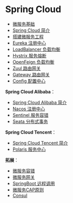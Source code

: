 # Spring Cloud

- [微服务基础](Basis/Basic/README.md)
- [Spring Cloud 简介](Basis/Intro/README.md)
- [搭建微服务工程](Basis/Construction/README.md)
- [Eureka 注册中心](SpringCloudNetflix/Eureka/README.md)
- [LoadBalancer 负载均衡](SpringCloud/LoadBalancer/README.md)
- [Hystrix 服务熔断](SpringCloudNetflix/Hystrix/README.md)
- [OpenFeign 负载均衡](SpringCloud/OpenFeign/README.md)
- [Zuul 路由网关](SpringCloudNetflix/Zuul/README.md)
- [Gateway 路由网关](SpringCloud/Gateway/README.md)
- [Config 配置中心](SpringCloud/Config/README.md)

**Spring Cloud Alibaba**：

- [Spring Cloud Alibaba 简介](SpringCloudAlibaba/README.md)
- [Nacos 注册中心](SpringCloudAlibaba/Nacos/README.md)
- [Sentinel 服务容错](SpringCloudAlibaba/Sentinel/README.md)
- [Seata 分布式事务](SpringCloudAlibaba/Seata/README.md)

**Spring Cloud Tencent**：

- [Spring Cloud Tencent 简介](SpringCloudTencent/README.md)
- [Polaris 服务中心](SpringCloudTencent/Polaris/README.md)

**拓展**：

- [微服务容错](Expand/FaultTolerant/README.md)
- [微服务网关](Expand/MicroserviceGateway/README.md)
- [SpringBoot 远程调用](../../SpringBoot/v2/Advanced/Remote/README.md)
- [微服务CAP原则](Expand/CAP/README.md)
- [Consul](Expand/Consul/README.md)